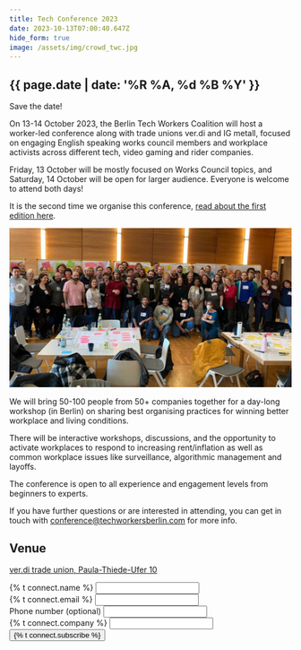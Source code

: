 ```yaml
---
title: Tech Conference 2023
date: 2023-10-13T07:00:40.647Z
hide_form: true
image: /assets/img/crowd_twc.jpg
---
```

## {{ page.date | date: '%R %A, %d %B %Y' }}

Save the date!

On 13-14 October 2023, the Berlin Tech Workers Coalition will host a worker-led conference along with trade unions ver.di and IG metall, focused on engaging English speaking works council members and workplace activists across different tech, video gaming and rider companies.

Friday, 13 October will be mostly focused on Works Council topics, and Saturday, 14 October will be open for larger audience. Everyone is welcome to attend both days! 

It is the second time we organise this conference, [read about the first edition here](https://techworkersberlin.com/events/tech-video-gaming-conference-in-berlin).

![Group photo of Tech Workers Conference from last year](/assets/img/crowd_twc.jpg)

We will bring 50-100 people from 50+ companies together for a day-long workshop (in Berlin) on sharing best organising practices for winning better workplace and living conditions.

There will be interactive workshops, discussions, and the opportunity to activate workplaces to respond to increasing rent/inflation as well as common workplace issues like surveillance, algorithmic management and layoffs.

The conference is open to all experience and engagement levels from beginners to experts.

If you have further questions or are interested in attending, you can get in touch with conference@techworkersberlin.com for more info.

## Venue

[ver.di trade union, Paula-Thiede-Ufer 10](https://verdi.de/)

<div class="social-links">
  <form name="verdi-kyr-event-2022" class="join-form" method="POST" data-netlify="true">
    <div>
      <label for="name">{% t connect.name %}</label>
      <input class="input-text" id="name" type="text" required name="name" />
    </div>
    <div>
      <label for="email">{% t connect.email %}</label>
      <input
        class="input-text"
        id="email"
        type="email"
        required
        name="email"
      />
    </div>
    <div>
      <label for="phone">Phone number (optional)</label>
      <input
        class="input-text"
        id="email"
        type="tel"
        name="phone"
      />
    </div>
    <div>
      <label for="company">{% t connect.company %}</label>
      <input class="input-text" id="company" type="text" name="company" />
    </div>
    <div>
      <input class="input-text" id="referrer" type="hidden" name="referrer" />
    </div>
<button class="subscribe-button" type="submit">
  {% t connect.subscribe %}
</button>
  </form>
</div>